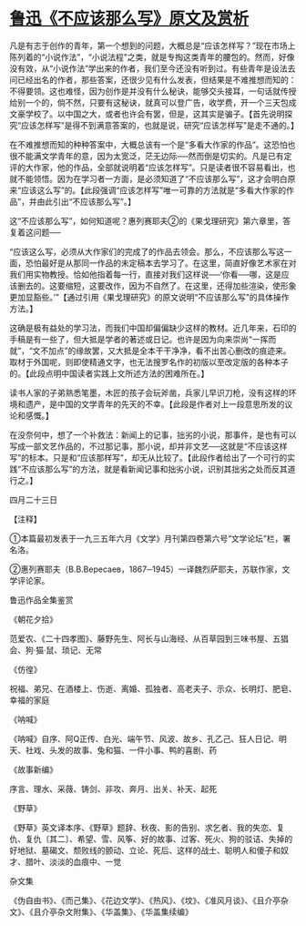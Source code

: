 # [鲁迅《不应该那么写》原文及赏析](https://www.vrrw.net/wx/8614.html)

凡是有志于创作的青年，第一个想到的问题，大概总是“应该怎样写？”现在市场上陈列着的“小说作法”，“小说法程”之类，就是专掏这类青年的腰包的。然而，好像没有效，从“小说作法”学出来的作者，我们至今还没有听到过。有些青年是设法去问已经出名的作者，那些答案，还很少见有什么发表，但结果是不难推想而知的：不得要领。这也难怪，因为创作是并没有什么秘诀，能够交头接耳，一句话就传授给别一个的，倘不然，只要有这秘诀，就真可以登广告，收学费，开一个三天包成文豪学校了。以中国之大，或者也许会有罢，但是，这其实是骗子。【首先说明探究“应该怎样写”是得不到满意答案的，也就是说，研究“应该怎样写”是走不通的。】



在不难推想而知的种种答案中，大概总该有一个是“多看大作家的作品”。这恐怕也很不能满文学青年的意，因为太宽泛，茫无边际──然而倒是切实的。凡是已有定评的大作家，他的作品，全部就说明着“应该怎样写”。只是读者很不容易看出，也就不能领悟。因为在学习者一方面，是必须知道了“不应该那么写”，这才会明白原来“应该这么写”的。【此段强调“应该怎样写”唯一可靠的方法就是“多看大作家的作品”，并由此引出“不应该那么写”。】

这“不应该那么写”，如何知道呢？惠列赛耶夫②的《果戈理研究》第六章里，答复着这问题──

“应该这么写，必须从大作家们的完成了的作品去领会。那么，不应该那么写这一面，恐怕最好是从那同一作品的未定稿本去学习了。在这里，简直好像艺术家在对我们用实物教授。恰如他指着每一行，直接对我们这样说──‘你看──哪，这是应该删去的。这要缩短，这要改作，因为不自然了。在这里，还得加些渲染，使形象更加显豁些。’”【通过引用《果戈理研究》的原文说明“不应该那么写”的具体操作方法。】

这确是极有益处的学习法，而我们中国却偏偏缺少这样的教材。近几年来，石印的手稿是有一些了，但大抵是学者的著述或日记。也许是因为向来崇尚“一挥而就”，“文不加点”的缘故罢，又大抵是全本干干净净，看不出苦心删改的痕迹来。取材于外国呢，则即使精通文字，也无法搜罗名作的初版以至改定版的各种本子的。【此段点明中国读者实践上文所述方法的困难所在。】

读书人家的子弟熟悉笔墨，木匠的孩子会玩斧凿，兵家儿早识刀枪，没有这样的环境和遗产，是中国的文学青年的先天的不幸。【此段是作者对上一段意思所发的议论和感慨。】

在没奈何中，想了一个补救法：新闻上的记事，拙劣的小说，那事件，是也有可以写成一部文艺作品的，不过那记事，那小说，却并非文艺──这就是“不应该这样写”的标本。只是和“应该那样写”，却无从比较了。【此段作者给出了一个可行的实践“不应该那么写”的方法，就是看新闻记事和拙劣小说，识别其拙劣之处而反其道行之。】

四月二十三日





【注释】

①本篇最初发表于一九三五年六月《文学》月刊第四卷第六号“文学论坛”栏，署名洛。

②惠列赛耶夫（В.В.Вересаев，1867─1945）一译魏烈萨耶夫，苏联作家，文学评论家。

鲁迅作品全集鉴赏

《朝花夕拾》

范爱农、《二十四孝图》、藤野先生、阿长与山海经、从百草园到三味书屋、五猖会、狗·猫·鼠、琐记、无常

《仿徨》

祝福、弟兄、在酒楼上、伤逝、离婚、孤独者、高老夫子、示众、长明灯、肥皂、幸福的家庭

《呐喊》

《呐喊》自序、阿Q正传、白光、端午节、风波、故乡、孔乙己、狂人日记、明天、社戏、头发的故事、兔和猫、一件小事、鸭的喜剧、药

《故事新编》

序言、理水、采薇、铸剑、非攻、奔月、出关、补天、起死

《野草》

《野草》英文译本序、《野草》题辞、秋夜、影的告别、求乞者、我的失恋、复仇、复仇〔其二〕、希望、雪、风筝、好的故事、过客、死火、狗的驳诘、失掉的好地狱、墓碣文、颓败线的颤动、立论、死后、这样的战士、聪明人和傻子和奴才、腊叶、淡淡的血痕中、一觉

杂文集

《伪自由书》、《而己集》、《花边文学》、《热风》、《坟》、《准风月谈》、《且介亭杂文》、《且介亭杂文附集》、《华盖集》、《华盖集续编》

